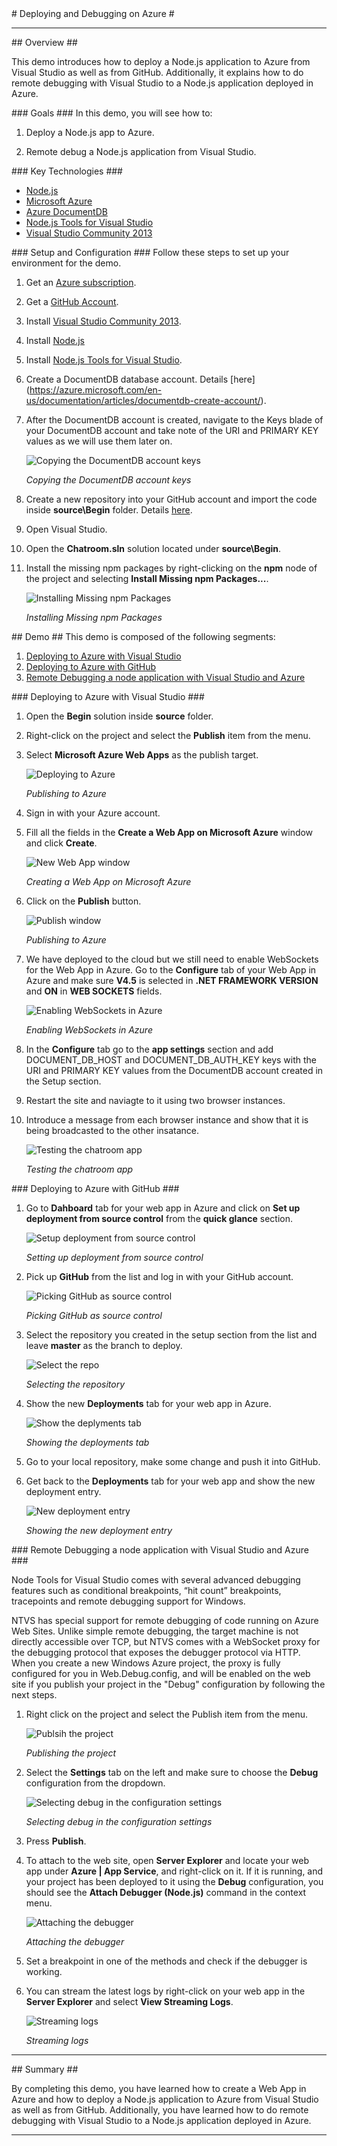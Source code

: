 ﻿<a name="title" />
# Deploying and Debugging on Azure #

---
<a name="Overview" />
## Overview ##

This demo introduces how to deploy a Node.js application to Azure from Visual Studio as well as from GitHub. Additionally, it explains how to do remote debugging with Visual Studio to a Node.js application deployed in Azure.

<a id="goals" />
### Goals ###
In this demo, you will see how to:

1. Deploy a Node.js app to Azure.

1. Remote debug a Node.js application from Visual Studio.

<a name="technologies" />
### Key Technologies ###

- [Node.js][1]
- [Microsoft Azure][2]
- [Azure DocumentDB][3]
- [Node.js Tools for Visual Studio][4]
- [Visual Studio Community 2013][5]

[1]: https://nodejs.org/
[2]: http://azure.microsoft.com/
[3]: http://azure.microsoft.com/en-us/services/documentdb/
[4]: https://www.visualstudio.com/en-us/features/node-js-vs.aspx
[5]: https://www.visualstudio.com/en-us/features/node-js-vs.aspx

<a name="Setup" />
### Setup and Configuration ###
Follow these steps to set up your environment for the demo.

1. Get an [Azure subscription](https://azure.microsoft.com/en-us/pricing/free-trial/).
1. Get a [GitHub Account](https://help.github.com/articles/signing-up-for-a-new-github-account/).
1. Install [Visual Studio Community 2013](https://go.microsoft.com/fwlink/?LinkId=517284).

1. Install [Node.js](https://nodejs.org/download/)
1. Install [Node.js Tools for Visual Studio](http://aka.ms/getntvs).
1. Create a DocumentDB database account. Details [here] (https://azure.microsoft.com/en-us/documentation/articles/documentdb-create-account/).
1. After the DocumentDB account is created, navigate to the Keys blade of your DocumentDB account and take note of the URI and PRIMARY KEY values as we will use them later on.

	![Copying the DocumentDB account keys](images/copying-the-keys.png?raw=true "Copying the DocumentDB account keys")

	_Copying the DocumentDB account keys_

1. Create a new repository into your GitHub account and import the code inside **source\Begin** folder. Details [here](https://help.github.com/articles/create-a-repo/).
1. Open Visual Studio.
1. Open the **Chatroom.sln** solution located under **source\Begin**.

1. Install the missing npm packages by right-clicking on the **npm** node of the project and selecting **Install Missing npm Packages...**.

	![Installing Missing npm Packages](Images/installing-missing-npm-packages.png?raw=true "Installing Missing npm Packages")

	_Installing Missing npm Packages_

<a name="Demo" />
## Demo ##
This demo is composed of the following segments:

1. [Deploying to Azure with Visual Studio](#segment1)
1. [Deploying to Azure with GitHub](#segment2)
1. [Remote Debugging a node application with Visual Studio and Azure](#segment3)

<a name="segment1" />
### Deploying to Azure with Visual Studio ###

1. Open the **Begin** solution inside **source** folder.
1. Right-click on the project and select the **Publish** item from the menu.
1. Select **Microsoft Azure Web Apps** as the publish target.

	![Deploying to Azure](images/deploy-to-azure.png?raw=true "Deploying to Azure")

	_Publishing to Azure_

1. Sign in with your Azure account.
1. Fill all the fields in the **Create a Web App on Microsoft Azure** window and click **Create**.

	![New Web App window](images/create-web-app-form.png?raw=true "New Web App window")

	_Creating a Web App on Microsoft Azure_

1. Click on the **Publish** button.

	![Publish window](images/publish.png?raw=true "Publish window")

	_Publishing to Azure_

1. We have deployed to the cloud but we still need to enable WebSockets for the Web App in Azure. Go to the **Configure** tab of your Web App in Azure and make sure **V4.5** is selected in **.NET FRAMEWORK VERSION** and **ON** in **WEB SOCKETS** fields.

	![Enabling WebSockets in Azure](images/enabling-websockets-in-azure.png?raw=true "Enabling WebSockets in Azure")

	_Enabling WebSockets in Azure_

1. In the **Configure** tab go to the **app settings** section and add DOCUMENT_DB_HOST and DOCUMENT_DB_AUTH_KEY keys with the URI and PRIMARY KEY values from the DocumentDB account created in the Setup section.

1. Restart the site and naviagte to it using two browser instances.

1. Introduce a message from each browser instance and show that it is being broadcasted to the other insatance.

	![Testing the chatroom app](images/chatroom.png?raw=true "Testing the chatroom app")

	_Testing the chatroom app_

<a name="segment2" />
### Deploying to Azure with GitHub ###

1. Go to **Dahboard** tab for your web app in Azure and click on **Set up deployment from source control** from the **quick glance** section.

	![Setup deployment from source control](images/setup-deployment.png?raw=true "Setup deployment from source control")

	_Setting up deployment from source control_

1. Pick up **GitHub** from the list and log in with your GitHub account. 

	![Picking GitHub as source control](images/picking-github.png?raw=true "Picking GitHub as source control")

	_Picking GitHub as source control_

1. Select the repository you created in the setup section from the list and leave **master** as the branch to deploy.

	![Select the repo](images/choose-repo.png?raw=true "Select the repo")

	_Selecting the repository_

1. Show the new **Deployments** tab for your web app in Azure.

	![Show the deplyments tab](images/deployments-tab.png?raw=true "Show the deplyments tab")

	_Showing the deployments tab_

1. Go to your local repository, make some change and push it into GitHub.
1. Get back to the **Deployments** tab for your web app and show the new deployment entry.

	![New deployment entry](images/new-deployment-entry.png?raw=true "New deployment entry")

	_Showing the new deployment entry_

<a name="segment3" />
### Remote Debugging a node application with Visual Studio and Azure ###

Node Tools for Visual Studio comes with several advanced debugging features such as conditional breakpoints, “hit count” breakpoints, tracepoints and remote debugging support for Windows.

NTVS has special support for remote debugging of code running on Azure Web Sites. Unlike simple remote debugging, the target machine is not directly accessible over TCP, but NTVS comes with a WebSocket proxy for the debugging protocol that exposes the debugger protocol via HTTP. When you create a new Windows Azure project, the proxy is fully configured for you in Web.Debug.config, and will be enabled on the web site if you publish your project in the "Debug" configuration by following the next steps.

1. Right click on the project and select the Publish item from the menu.

	![Publsih the project](images/debug-publish.png?raw=true "Publsih the project")

	_Publishing the project_

1. Select the **Settings** tab on the left and make sure to choose the **Debug** configuration from the dropdown.

	![Selecting debug in the configuration settings](images/settings-debug.png?raw=true "Selecting debug in the configuration settings")

	_Selecting debug in the configuration settings_

1. Press **Publish**.
1. To attach to the web site, open **Server Explorer** and locate your web app under **Azure | App Service**, and right-click on it. If it is running, and your project has been deployed to it using the **Debug** configuration, you should see the **Attach Debugger (Node.js)** command in the context menu.

	![Attaching the debugger](images/attach-debugger.png?raw=true "Attaching the debugger")

	_Attaching the debugger_

1. Set a breakpoint in one of the methods and check if the debugger is working.
1. You can stream the latest logs by right-click on your web app in the **Server Explorer** and select **View Streaming Logs**.

	![Streaming logs](images/streaming-logs.png?raw=true "Streaming logs")

	_Streaming logs_

---

<a name="summary" />
## Summary ##

By completing this demo, you have learned how to create a Web App in Azure and how to deploy a Node.js application to Azure from Visual Studio as well as from GitHub. Additionally, you have learned how to do remote debugging with Visual Studio to a Node.js application deployed in Azure.

---

